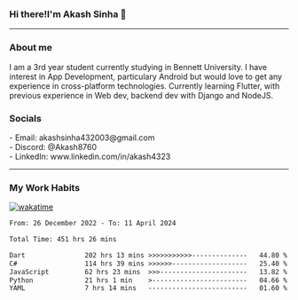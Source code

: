 <h3>Hi there!I'm Akash Sinha 👋</h3>

--- 

<h3>About me</h3>
I am a 3rd year student currently studying in Bennett University. I have interest in App Development, particulary Android but would love to get any experience in cross-platform technologies. Currently learning Flutter, with previous experience in Web dev, backend dev with Django and NodeJS.

<h3>Socials</h3>
 - Email: akashsinha432003@gmail.com<br>
 - Discord: @Akash8760<br>
 - LinkedIn: www.linkedin.com/in/akash4323<br>


---

<h3>My Work Habits</h3>

[![wakatime](https://wakatime.com/badge/user/938b2951-49cf-4810-9b9e-c17cde3d3343.svg)](https://wakatime.com/@938b2951-49cf-4810-9b9e-c17cde3d3343)

<!--START_SECTION:waka-->

```txt
From: 26 December 2022 - To: 11 April 2024

Total Time: 451 hrs 26 mins

Dart               202 hrs 13 mins >>>>>>>>>>>--------------   44.80 %
C#                 114 hrs 39 mins >>>>>>-------------------   25.40 %
JavaScript         62 hrs 23 mins  >>>----------------------   13.82 %
Python             21 hrs 1 min    >------------------------   04.66 %
YAML               7 hrs 14 mins   -------------------------   01.60 %
```

<!--END_SECTION:waka-->

